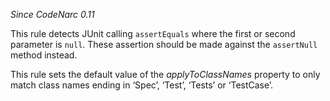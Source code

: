 *Since CodeNarc 0.11*

This rule detects JUnit calling `assertEquals` where the first or second
parameter is `null`. These assertion should be made against the
`assertNull` method instead.

This rule sets the default value of the *applyToClassNames* property to
only match class names ending in ‘Spec’, ‘Test’, ‘Tests’ or ‘TestCase’.
